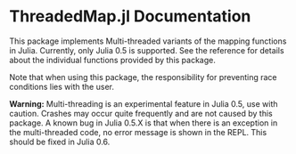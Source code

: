 # ThreadedMap.jl Documentation

This package implements Multi-threaded variants of the mapping functions in Julia. Currently, only Julia 0.5 is supported. See the reference for details about the individual functions provided by this package.

Note that when using this package, the responsibility for preventing race conditions lies with the user.

**Warning:** Multi-threading is an experimental feature in Julia 0.5, use with caution. Crashes may occur quite frequently and are not caused by this package. A known bug in Julia 0.5.X is that when there is an exception in the multi-threaded code, no error message is shown in the REPL. This should be fixed in Julia 0.6.
